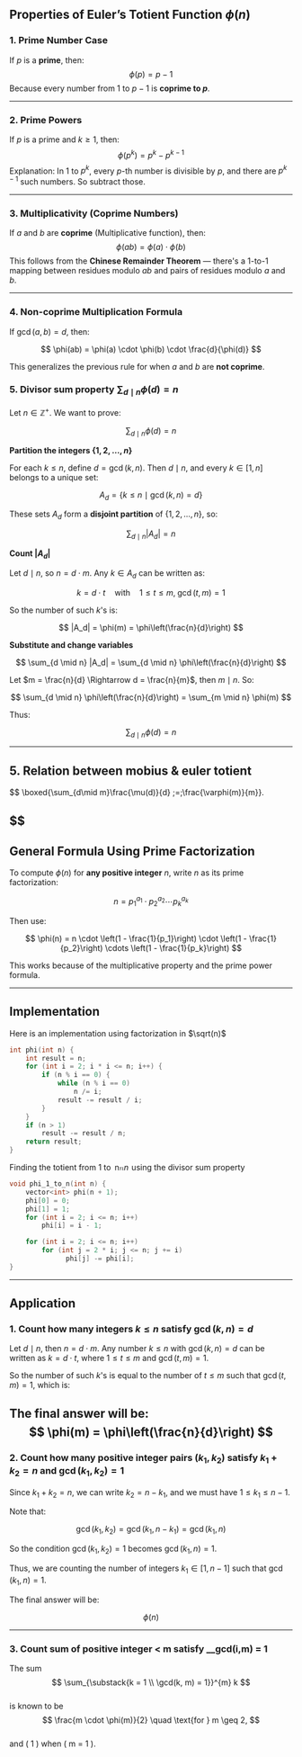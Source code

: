 ##  Properties of Euler’s Totient Function $\phi(n)$

### 1. **Prime Number Case**

If $p$ is a **prime**, then:
$$
\phi(p) = p - 1
$$Because every number from $1$ to $p-1$ is **coprime to $p$**.

---
### 2. **Prime Powers**
If $p$ is a prime and $k \geq 1$, then:
$$
\phi(p^k) = p^k - p^{k-1}
$$
Explanation: In $1$ to $p^k$, every $p$-th number is divisible by $p$, and there are $p^{k-1}$ such numbers. So subtract those.

---
### 3. **Multiplicativity (Coprime Numbers)**

If $a$ and $b$ are **coprime** (Multiplicative function), then:
$$
\phi(ab) = \phi(a) \cdot \phi(b)
$$
This follows from the **Chinese Remainder Theorem** — there's a 1-to-1 mapping between residues modulo $ab$ and pairs of residues modulo $a$ and $b$.

---
### 4. **Non-coprime Multiplication Formula**

If $\gcd(a, b) = d$, then:

$$
\phi(ab) = \phi(a) \cdot \phi(b) \cdot \frac{d}{\phi(d)}
$$

This generalizes the previous rule for when $a$ and $b$ are **not coprime**.

### 5. Divisor sum property $\displaystyle \sum_{d \mid n} \phi(d) = n$

Let $n \in \mathbb{Z}^+$. We want to prove:

$$
\sum_{d \mid n} \phi(d) = n
$$

**Partition the integers $\{1, 2, \dots, n\}$**

For each $k \leq n$, define $d = \gcd(k, n)$. Then $d \mid n$, and every $k \in [1, n]$ belongs to a unique set:

$$
A_d = \{k \leq n \mid \gcd(k, n) = d\}
$$

These sets $A_d$ form a **disjoint partition** of $\{1, 2, \dots, n\}$, so:

$$
\sum_{d \mid n} |A_d| = n
$$

**Count $|A_d|$**

Let $d \mid n$, so $n = d \cdot m$. Any $k \in A_d$ can be written as:

$$
k = d \cdot t \quad \text{with} \quad 1 \leq t \leq m, \; \gcd(t, m) = 1
$$

So the number of such $k$'s is:

$$
|A_d| = \phi(m) = \phi\left(\frac{n}{d}\right)
$$

**Substitute and change variables**

$$
\sum_{d \mid n} |A_d| = \sum_{d \mid n} \phi\left(\frac{n}{d}\right)
$$

Let $m = \frac{n}{d} \Rightarrow d = \frac{n}{m}$, then $m \mid n$. So:

$$
\sum_{d \mid n} \phi\left(\frac{n}{d}\right) = \sum_{m \mid n} \phi(m)
$$

Thus:

$$
\sum_{d \mid n} \phi(d) = n
$$

---

## 5. Relation between  mobius & euler totient

$$
\boxed{\sum_{d\mid m}\frac{\mu(d)}{d} \;=\;\frac{\varphi(m)}{m}}.

$$
---
## General Formula Using Prime Factorization

To compute $\phi(n)$ for **any positive integer** $n$, write $n$ as its prime factorization:

$$
n = p_1^{a_1} \cdot p_2^{a_2} \cdots p_k^{a_k}
$$

Then use:

$$
\phi(n) = n \cdot \left(1 - \frac{1}{p_1}\right) \cdot \left(1 - \frac{1}{p_2}\right) \cdots \left(1 - \frac{1}{p_k}\right)
$$

This works because of the multiplicative property and the prime power formula.

---

## Implementation
Here is an implementation using factorization in $\sqrt(n)$
```cpp
int phi(int n) {
    int result = n;
    for (int i = 2; i * i <= n; i++) {
        if (n % i == 0) {
            while (n % i == 0)
                n /= i;
            result -= result / i;
        }
    }
    if (n > 1)
        result -= result / n;
    return result;
}
```

Finding the totient from 1 to   n<math xmlns="http://www.w3.org/1998/Math/MathML"><mi>n</mi></math>$n$  using the divisor sum property
```cpp
void phi_1_to_n(int n) {
    vector<int> phi(n + 1);
    phi[0] = 0;
    phi[1] = 1;
    for (int i = 2; i <= n; i++)
        phi[i] = i - 1;

    for (int i = 2; i <= n; i++)
        for (int j = 2 * i; j <= n; j += i)
              phi[j] -= phi[i];
}
```

---
## Application

### 1. Count how many integers $k \leq n$ satisfy $\gcd(k, n) = d$

Let $d \mid n$, then $n = d \cdot m$. Any number $k \leq n$ with $\gcd(k, n) = d$ can be written as $k = d \cdot t$, where $1 \leq t \leq m$ and $\gcd(t, m) = 1$.

So the number of such $k$'s is equal to the number of $t \leq m$ such that $\gcd(t, m) = 1$, which is:

The final answer will be: 
$$
\phi(m) = \phi\left(\frac{n}{d}\right)
$$
---
### 2. Count how many positive integer pairs $(k_1, k_2)$ satisfy $k_1 + k_2 = n$ and $\gcd(k_1, k_2) = 1$

Since $k_1 + k_2 = n$, we can write $k_2 = n - k_1$, and we must have $1 \leq k_1 \leq n - 1$.

Note that:

$$
\gcd(k_1, k_2) = \gcd(k_1, n - k_1) = \gcd(k_1, n)
$$

So the condition $\gcd(k_1, k_2) = 1$ becomes $\gcd(k_1, n) = 1$.

Thus, we are counting the number of integers $k_1 \in [1, n - 1]$ such that $\gcd(k_1, n) = 1$.

The final answer will be:

$$
\phi(n)
$$

---


### 3. Count sum of positive integer < m satisfy __gcd(i,m) = 1

The sum  
$$
\sum_{\substack{k = 1 \\ \gcd(k, m) = 1}}^{m} k
$$  
is known to be  
$$
\frac{m \cdot \phi(m)}{2} \quad \text{for } m \geq 2,
$$  
and \( 1 \) when \( m = 1 \).

